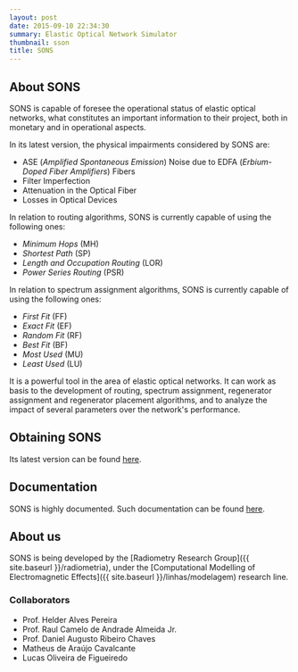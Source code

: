 ```yaml
---
layout: post
date: 2015-09-10 22:34:30
summary: Elastic Optical Network Simulator
thumbnail: sson
title: SONS
---
```


## About SONS

SONS is capable of foresee the operational status of elastic optical networks, what constitutes an important information to their project, both in monetary and in operational aspects.

In its latest version, the physical impairments considered by SONS are:

* ASE (_Amplified Spontaneous Emission_) Noise due to EDFA (_Erbium-Doped Fiber Amplifiers_) Fibers
* Filter Imperfection
* Attenuation in the Optical Fiber
* Losses in Optical Devices

In relation to routing algorithms, SONS is currently capable of using the following ones:

* _Minimum Hops_ (MH)
* _Shortest Path_ (SP)
* _Length and Occupation Routing_ (LOR)
* _Power Series Routing_ (PSR)

In relation to spectrum assignment algorithms, SONS is currently capable of using the following ones:

* _First Fit_ (FF) 
* _Exact Fit_ (EF)
* _Random Fit_ (RF)
* _Best Fit_ (BF)
* _Most Used_ (MU)
* _Least Used_ (LU)

It is a powerful tool in the area of elastic optical networks. It can work as basis to the development of routing, spectrum assignment, regenerator assignment and regenerator placement algorithms, and to analyze the impact of several parameters over the network's performance.

## Obtaining SONS

Its latest version can be found [here](https://github.com/suehtamacv/adamant-broccoli/releases).

## Documentation

SONS is highly documented. Such documentation can be found [here](doc/).

## About us

SONS is being developed by the [Radiometry Research Group]({{ site.baseurl }}/radiometria), under the [Computational Modelling of Electromagnetic Effects]({{ site.baseurl }}/linhas/modelagem) research line.

### Collaborators

* Prof. Helder Alves Pereira
* Prof. Raul Camelo de Andrade Almeida Jr.
* Prof. Daniel Augusto Ribeiro Chaves
* Matheus de Araújo Cavalcante
* Lucas Oliveira de Figueiredo
